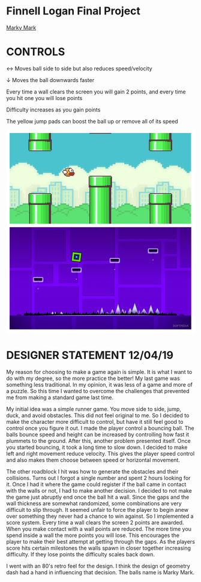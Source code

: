 # Finnell Logan Final Project
[Marky Mark](https://creativecodingart2210fall2019section2.github.io/Finnell_Logan_ART2210/Projects/Final/Final.html)

# CONTROLS
 ↔ Moves ball side to side but also reduces speed/velocity

↓  Moves the ball downwards faster 

Every time a wall clears the screen you will gain 2 points, and every time you hit one you will lose points

Difficulty increases as you gain points

The yellow jump pads can boost the ball up or remove all of its speed

![moodboard](https://github.com/creativeCodingART2210Fall2019Section2/Finnell_Logan_ART2210/blob/master/Projects/Final/assets/gameref.png)

# DESIGNER STATEMENT 12/04/19

My reason for choosing to make a game again is simple. It is what I want to do with my degree, so the more practice the better! My last game was something less traditional. In my opinion, it was less of a game and more of a puzzle. So this time I wanted to overcome the challenges that prevented me from making a standard game last time.

My initial idea was a simple runner game. You move side to side, jump, duck, and avoid obstacles. This did not feel original to me. So I decided to make the character more difficult to control, but have it still feel good to control once you figure it out. I made the player control a bouncing ball. The balls bounce speed and height can be increased by controlling how fast it plummets to the ground. After this, another problem presented itself. Once you started bouncing, it took a long time to slow down. I decided to make left and right movement reduce velocity. This gives the player speed control and also makes them choose between speed or horizontal movement.

The other roadblock I hit was how to generate the obstacles and their collisions. Turns out I forgot a single number and spent 2 hours looking for it. Once I had it where the game could register if the ball came in contact with the walls or not, I had to make another decision. I decided to not make the game just abruptly end once the ball hit a wall. Since the gaps and the wall thickness are somewhat randomized, some combinations are very difficult to slip through. It seemed unfair to force the player to begin anew over something they never had a chance to win against. So I implemented a score system. Every time a wall clears the screen 2 points are awarded. When you make contact with a wall points are reduced. The more time you spend inside a wall the more points you will lose. This encourages the player to make their best attempt at getting through the gaps. As the players score hits certain milestones the walls spawn in closer together increasing difficulty. If they lose points the difficulty scales back down.

I went with an 80's retro feel for the design. I think the design of geometry dash had a hand in influencing that decision. The balls name is Marky Mark.